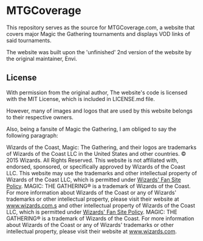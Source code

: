 MTGCoverage
===========

This repository serves as the source for MTGCoverage.com, a website that covers major Magic the Gathering tournaments and displays VOD links of said tournaments.

The website was built upon the 'unfinished' 2nd version of the website by the original maintainer, Envi.

License
-------

With permission from the original author, The website's code is licensed with the MIT License, which is included in LICENSE.md file.

However, many of images and logos that are used by this website belongs to their respective owners.

Also, being a fansite of Magic the Gathering, I am obliged to say the following paragraph:

Wizards of the Coast, Magic: The Gathering, and their logos are trademarks of Wizards of the Coast LLC in the United States and other countries. © 2015 Wizards. All Rights Reserved. This website is not affiliated with, endorsed, sponsored, or specifically approved by Wizards of the Coast LLC. This website may use the trademarks and other intellectual property of Wizards of the Coast LLC, which is permitted under [Wizards' Fan Site Policy](http://magic.wizards.com/en/content/origins-fan-kit). MAGIC: THE GATHERING® is a trademark of Wizards of the Coast. For more information about Wizards of the Coast or any of Wizards' trademarks or other intellectual property, please visit their website at www.wizards.com.s and other intellectual property of Wizards of the Coast LLC, which is permitted under [Wizards' Fan Site Policy](http://magic.wizards.com/en/content/origins-fan-kit). MAGIC: THE GATHERING® is a trademark of Wizards of the Coast. For more information about Wizards of the Coast or any of Wizards' trademarks or other intellectual property, please visit their website at www.wizards.com.
